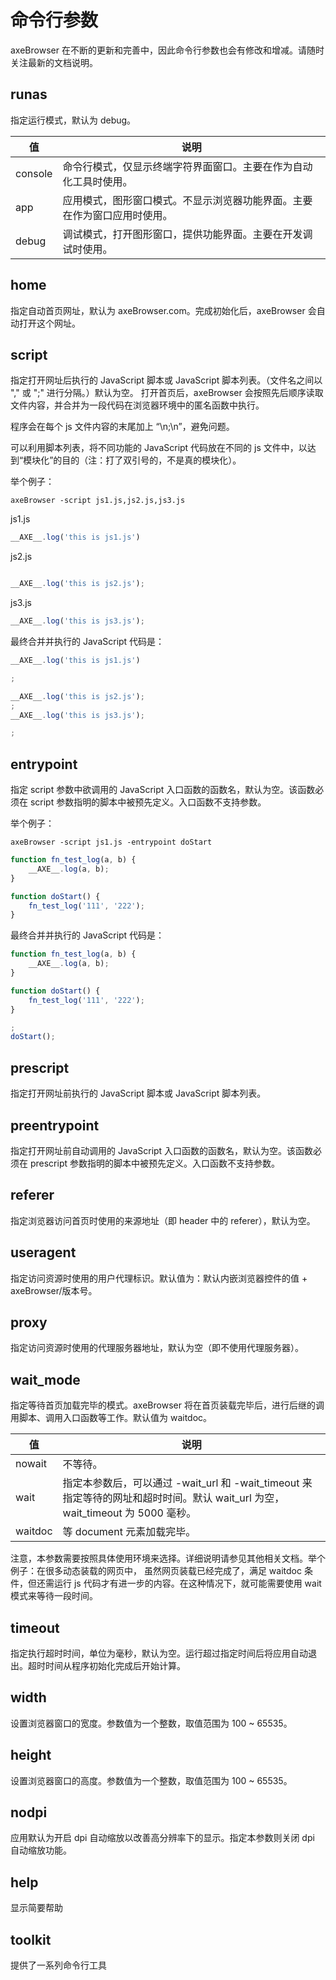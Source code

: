 # 命令行参数
axeBrowser 在不断的更新和完善中，因此命令行参数也会有修改和增减。请随时关注最新的文档说明。

## <span id = "runas">runas</span>
指定运行模式，默认为 debug。

| 值 | 说明 |
|--- |------|
| console | 命令行模式，仅显示终端字符界面窗口。主要在作为自动化工具时使用。|
| app | 应用模式，图形窗口模式。不显示浏览器功能界面。主要在作为窗口应用时使用。 |
| debug | 调试模式，打开图形窗口，提供功能界面。主要在开发调试时使用。 |

## <span id = "home">home</span>
指定自动首页网址，默认为 axeBrowser.com。完成初始化后，axeBrowser 会自动打开这个网址。

## <span id = "script">script</span>
指定打开网址后执行的 JavaScript 脚本或 JavaScript 脚本列表。（文件名之间以 "," 或 ";" 进行分隔。）默认为空。
打开首页后，axeBrowser 会按照先后顺序读取文件内容，并合并为一段代码在浏览器环境中的匿名函数中执行。

程序会在每个 js 文件内容的末尾加上 “\n;\n”，避免问题。

可以利用脚本列表，将不同功能的 JavaScript 代码放在不同的 js 文件中，以达到“模块化”的目的（注：打了双引号的，不是真的模块化）。

举个例子：
```
axeBrowser -script js1.js,js2.js,js3.js
```

js1.js
```javascript
__AXE__.log('this is js1.js')

```

js2.js
```javascript

__AXE__.log('this is js2.js');
```

js3.js
```javascript
__AXE__.log('this is js3.js');

```

最终合并并执行的 JavaScript 代码是：
```javascript
__AXE__.log('this is js1.js')

;

__AXE__.log('this is js2.js');
;
__AXE__.log('this is js3.js');

;

```

## <span id = "entrypoint">entrypoint</span>
指定 script 参数中欲调用的 JavaScript 入口函数的函数名，默认为空。该函数必须在 script 参数指明的脚本中被预先定义。入口函数不支持参数。

举个例子：

```
axeBrowser -script js1.js -entrypoint doStart
```

```javascript
function fn_test_log(a, b) {
    __AXE__.log(a, b);
}

function doStart() {
    fn_test_log('111', '222');
}
```

最终合并并执行的 JavaScript 代码是：
```javascript
function fn_test_log(a, b) {
    __AXE__.log(a, b);
}

function doStart() {
    fn_test_log('111', '222');
}

;
doStart();

```


## <span id = "prescript">prescript</span>
指定打开网址前执行的 JavaScript 脚本或 JavaScript 脚本列表。

## <span id = "preentrypoint">preentrypoint</span>
指定打开网址前自动调用的 JavaScript 入口函数的函数名，默认为空。该函数必须在 prescript 参数指明的脚本中被预先定义。入口函数不支持参数。


## <span id = "referer">referer</span>
指定浏览器访问首页时使用的来源地址（即 header 中的 referer），默认为空。

## <span id = "useragent">useragent</span>
指定访问资源时使用的用户代理标识。默认值为：默认内嵌浏览器控件的值 + axeBrowser/版本号。

## <span id = "proxy">proxy</span>
指定访问资源时使用的代理服务器地址，默认为空（即不使用代理服务器）。

## <span id = "wait_mode">wait_mode</span>
指定等待首页加载完毕的模式。axeBrowser 将在首页装载完毕后，进行后继的调用脚本、调用入口函数等工作。默认值为 waitdoc。

| 值 | 说明 |
|--- |------|
| nowait | 不等待。 |
| wait | 指定本参数后，可以通过 -wait_url 和 -wait_timeout 来指定等待的网址和超时时间。默认 wait_url 为空，wait_timeout 为 5000 毫秒。 |
| waitdoc | 等 document 元素加载完毕。 |

注意，本参数需要按照具体使用环境来选择。详细说明请参见其他相关文档。举个例子：在很多动态装载的网页中， 虽然网页装载已经完成了，满足 waitdoc 条件，但还需运行 js 代码才有进一步的内容。在这种情况下，就可能需要使用 wait 模式来等待一段时间。



## <span id = "timeout">timeout</span>
指定执行超时时间，单位为毫秒，默认为空。运行超过指定时间后将应用自动退出。超时时间从程序初始化完成后开始计算。

## <span id = "width">width</span>
设置浏览器窗口的宽度。参数值为一个整数，取值范围为 100 ~ 65535。

## <span id = "height">height</span>
设置浏览器窗口的高度。参数值为一个整数，取值范围为 100 ~ 65535。

## <span id = "nodpi">nodpi</span>
应用默认为开启 dpi 自动缩放以改善高分辨率下的显示。指定本参数则关闭 dpi 自动缩放功能。

## <span id = "help">help</span>
显示简要帮助

## <span id = "toolkit">toolkit</span>
提供了一系列命令行工具
